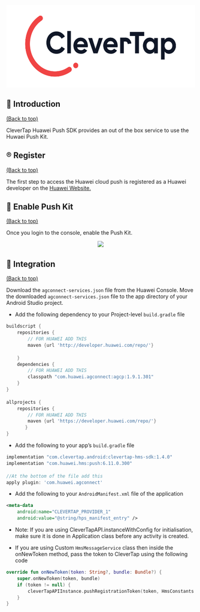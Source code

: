 <p align="center">
  <img src="https://github.com/CleverTap/clevertap-ios-sdk/blob/master/docs/images/clevertap-logo.png" height="220"/>
</p>

## 👋 Introduction
[(Back to top)](#-table-of-contents)

CleverTap Huawei Push SDK provides an out of the box service to use the Huwaei Push Kit.

## ®️ Register
[(Back to top)](#-table-of-contents)

The first step to access the Huawei cloud push is registered as a Huawei developer on the [Huawei Website.](https://id5.cloud.huawei.com/CAS/portal/loginAuth.html)

## 🔨 Enable Push Kit
[(Back to top)](#-table-of-contents)

Once you login to the console, enable the Push Kit.

<p align="center">
  <img src="https://files.readme.io/b51d8cc-Screenshot_2020-04-22_at_12.03.30_PM.png"/>
</p>

## 🚀 Integration
[(Back to top)](#-table-of-contents)

Download the `agconnect-services.json` file from the Huawei Console. Move the downloaded `agconnect-services.json` file to the app directory of your Android Studio project.

* Add the following dependency to your Project-level `build.gradle` file

```groovy
buildscript {
    repositories {
        // FOR HUAWEI ADD THIS
        maven {url 'http://developer.huawei.com/repo/'}
        
    }
    dependencies {
        // FOR HUAWEI ADD THIS
        classpath "com.huawei.agconnect:agcp:1.9.1.301"
    }
}

allprojects {
    repositories {
        // FOR HUAWEI ADD THIS
        maven {url 'https://developer.huawei.com/repo/'}
       }
}
```

* Add the following to your app’s `build.gradle` file

```groovy
implementation "com.clevertap.android:clevertap-hms-sdk:1.4.0"
implementation "com.huawei.hms:push:6.11.0.300"

//At the bottom of the file add this
apply plugin: 'com.huawei.agconnect'

```

* Add the following to your `AndroidManifest.xml` file of the application

```xml
<meta-data
    android:name="CLEVERTAP_PROVIDER_1"
    android:value="@string/hps_manifest_entry" />
```
* Note: If you are using CleverTapAPI.instanceWithConfig for initialisation, make sure it is done in Application class before any activity is created.

* If you are using Custom `HmsMessageService` class then inside the onNewToken method, pass the token to CleverTap using the following code

```kotlin
override fun onNewToken(token: String?, bundle: Bundle?) {
    super.onNewToken(token, bundle)
    if (token != null) {
        cleverTapAPIInstance.pushRegistrationToken(token, HmsConstants.HPS, true)
    }
}